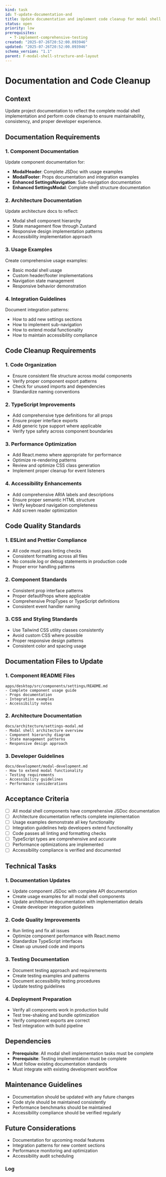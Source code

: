 ```yaml
---
kind: task
id: T-update-documentation-and
title: Update documentation and implement code cleanup for modal shell implementation
status: open
priority: low
prerequisites:
  - T-implement-comprehensive-testing
created: "2025-07-26T20:52:00.093946"
updated: "2025-07-26T20:52:00.093946"
schema_version: "1.1"
parent: F-modal-shell-structure-and-layout
---
```


# Documentation and Code Cleanup

## Context

Update project documentation to reflect the complete modal shell implementation and perform code cleanup to ensure maintainability, consistency, and proper developer experience.

## Documentation Requirements

### 1. Component Documentation

Update component documentation for:

- **ModalHeader**: Complete JSDoc with usage examples
- **ModalFooter**: Props documentation and integration examples
- **Enhanced SettingsNavigation**: Sub-navigation documentation
- **Enhanced SettingsModal**: Complete shell structure documentation

### 2. Architecture Documentation

Update architecture docs to reflect:

- Modal shell component hierarchy
- State management flow through Zustand
- Responsive design implementation patterns
- Accessibility implementation approach

### 3. Usage Examples

Create comprehensive usage examples:

- Basic modal shell usage
- Custom header/footer implementations
- Navigation state management
- Responsive behavior demonstration

### 4. Integration Guidelines

Document integration patterns:

- How to add new settings sections
- How to implement sub-navigation
- How to extend modal functionality
- How to maintain accessibility compliance

## Code Cleanup Requirements

### 1. Code Organization

- Ensure consistent file structure across modal components
- Verify proper component export patterns
- Check for unused imports and dependencies
- Standardize naming conventions

### 2. TypeScript Improvements

- Add comprehensive type definitions for all props
- Ensure proper interface exports
- Add generic type support where applicable
- Verify type safety across component boundaries

### 3. Performance Optimization

- Add React.memo where appropriate for performance
- Optimize re-rendering patterns
- Review and optimize CSS class generation
- Implement proper cleanup for event listeners

### 4. Accessibility Enhancements

- Add comprehensive ARIA labels and descriptions
- Ensure proper semantic HTML structure
- Verify keyboard navigation completeness
- Add screen reader optimization

## Code Quality Standards

### 1. ESLint and Prettier Compliance

- All code must pass linting checks
- Consistent formatting across all files
- No console.log or debug statements in production code
- Proper error handling patterns

### 2. Component Standards

- Consistent prop interface patterns
- Proper defaultProps where applicable
- Comprehensive PropTypes or TypeScript definitions
- Consistent event handler naming

### 3. CSS and Styling Standards

- Use Tailwind CSS utility classes consistently
- Avoid custom CSS where possible
- Proper responsive design patterns
- Consistent color and spacing usage

## Documentation Files to Update

### 1. Component README Files

```
apps/desktop/src/components/settings/README.md
- Complete component usage guide
- Props documentation
- Integration examples
- Accessibility notes
```

### 2. Architecture Documentation

```
docs/architecture/settings-modal.md
- Modal shell architecture overview
- Component hierarchy diagram
- State management patterns
- Responsive design approach
```

### 3. Developer Guidelines

```
docs/development/modal-development.md
- How to extend modal functionality
- Testing requirements
- Accessibility guidelines
- Performance considerations
```

## Acceptance Criteria

- [ ] All modal shell components have comprehensive JSDoc documentation
- [ ] Architecture documentation reflects complete implementation
- [ ] Usage examples demonstrate all key functionality
- [ ] Integration guidelines help developers extend functionality
- [ ] Code passes all linting and formatting checks
- [ ] TypeScript types are comprehensive and accurate
- [ ] Performance optimizations are implemented
- [ ] Accessibility compliance is verified and documented

## Technical Tasks

### 1. Documentation Updates

- Update component JSDoc with complete API documentation
- Create usage examples for all modal shell components
- Update architecture documentation with implementation details
- Create developer integration guidelines

### 2. Code Quality Improvements

- Run linting and fix all issues
- Optimize component performance with React.memo
- Standardize TypeScript interfaces
- Clean up unused code and imports

### 3. Testing Documentation

- Document testing approach and requirements
- Create testing examples and patterns
- Document accessibility testing procedures
- Update testing guidelines

### 4. Deployment Preparation

- Verify all components work in production build
- Test tree-shaking and bundle optimization
- Verify component exports are correct
- Test integration with build pipeline

## Dependencies

- **Prerequisite**: All modal shell implementation tasks must be complete
- **Prerequisite**: Testing implementation must be complete
- Must follow existing documentation standards
- Must integrate with existing development workflow

## Maintenance Guidelines

- Documentation should be updated with any future changes
- Code style should be maintained consistently
- Performance benchmarks should be maintained
- Accessibility compliance should be verified regularly

## Future Considerations

- Documentation for upcoming modal features
- Integration patterns for new content sections
- Performance monitoring and optimization
- Accessibility audit scheduling

### Log
